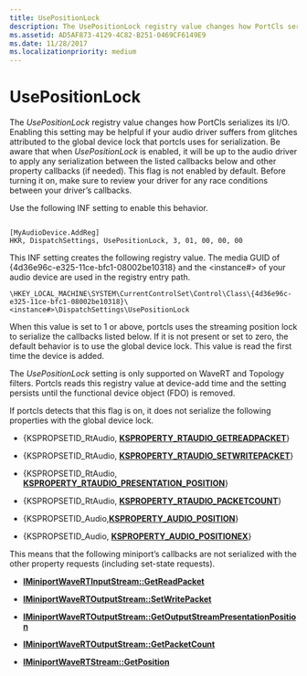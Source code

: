 ```yaml
---
title: UsePositionLock
description: The UsePositionLock registry value changes how PortCls serializes its I/O.
ms.assetid: AD5AF873-4129-4C82-B251-0469CF6149E9
ms.date: 11/28/2017
ms.localizationpriority: medium
---
```


# UsePositionLock


The *UsePositionLock* registry value changes how PortCls serializes its I/O. Enabling this setting may be helpful if your audio driver suffers from glitches attributed to the global device lock that portcls uses for serialization. Be aware that when *UsePositionLock* is enabled, it will be up to the audio driver to apply any serialization between the listed callbacks below and other property callbacks (if needed). This flag is not enabled by default. Before turning it on, make sure to review your driver for any race conditions between your driver’s callbacks.

Use the following INF setting to enable this behavior.

```inf
 
[MyAudioDevice.AddReg]
HKR, DispatchSettings, UsePositionLock, 3, 01, 00, 00, 00
```

This INF setting creates the following registry value. The media GUID of {4d36e96c-e325-11ce-bfc1-08002be10318} and the &lt;instance\#&gt; of your audio device are used in the registry entry path.

```text
\HKEY_LOCAL_MACHINE\SYSTEM\CurrentControlSet\Control\Class\{4d36e96c-e325-11ce-bfc1-08002be10318}\<instance#>\DispatchSettings\UsePositionLock 
```

When this value is set to 1 or above, portcls uses the streaming position lock to serialize the callbacks listed below. If it is not present or set to zero, the default behavior is to use the global device lock. This value is read the first time the device is added.

The *UsePositionLock* setting is only supported on WaveRT and Topology filters. Portcls reads this registry value at device-add time and the setting persists until the functional device object (FDO) is removed.

If portcls detects that this flag is on, it does not serialize the following properties with the global device lock.

-   {KSPROPSETID\_RtAudio, [**KSPROPERTY\_RTAUDIO\_GETREADPACKET**](ksproperty-rtaudio-getreadpacket.md)}

-   {KSPROPSETID\_RtAudio, [**KSPROPERTY\_RTAUDIO\_SETWRITEPACKET**](ksproperty-rtaudio-setwritepacket.md)}

-   {KSPROPSETID\_RtAudio, [**KSPROPERTY\_RTAUDIO\_PRESENTATION\_POSITION**](ksproperty-rtaudio-presentation-position.md)}

-   {KSPROPSETID\_RtAudio, [**KSPROPERTY\_RTAUDIO\_PACKETCOUNT**](ksproperty-rtaudio-packetcount.md)}

-   {KSPROPSETID\_Audio,[**KSPROPERTY\_AUDIO\_POSITION**](ksproperty-audio-position.md)}

-   {KSPROPSETID\_Audio, [**KSPROPERTY\_AUDIO\_POSITIONEX**](ksproperty-audio-positionex.md)}

This means that the following miniport’s callbacks are not serialized with the other property requests (including set-state requests).

-   [**IMiniportWaveRTInputStream::GetReadPacket**](https://msdn.microsoft.com/library/windows/hardware/dn946533)

-   [**IMiniportWaveRTOutputStream::SetWritePacket**](https://msdn.microsoft.com/library/windows/hardware/dn946537)

-   [**IMiniportWaveRTOutputStream::GetOutputStreamPresentationPosition**](https://msdn.microsoft.com/library/windows/hardware/dn946535)

-   [**IMiniportWaveRTOutputStream::GetPacketCount**](https://msdn.microsoft.com/library/windows/hardware/dn946536)

-   [**IMiniportWaveRTStream::GetPosition**](https://msdn.microsoft.com/library/windows/hardware/ff536749)

 

 





